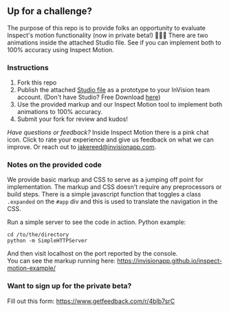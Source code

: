 ## Up for a challenge?
The purpose of this repo is to provide folks an opportunity to evaluate Inspect's motion functionality (now in private beta!) 🎉🎉🎉 There are two animations inside the attached Studio file. See if you can implement both to 100% accuracy using Inspect Motion. 

### Instructions
1. Fork this repo
2. Publish the attached [Studio file](https://github.com/InVisionApp/inspect-motion-example/raw/master/inspace-menu.studio) as a prototype to your InVision team account. (Don't have Studio? Free Download [here](https://www.invisionapp.com/studio?_bk=invision%20studio&_bt=274384655020&_bm=e&_bn=g&_bg=54969454014&utm_source=google&utm_campaign=AW_G_NAM_Search_Brand_Studio_EM&utm_medium=paid_search&utm_term=&utm_content=InVision_Studio_EM&hsa_mt=e&hsa_acc=6415086463&hsa_grp=54969454014&hsa_net=adwords&hsa_tgt=kwd-563299681352&hsa_kw=invision%20studio&hsa_ad=274384655020&hsa_ver=3&hsa_src=g&hsa_cam=1424064170&gclid=EAIaIQobChMImK2mqqjN4AIVKLCzCh2AsAw7EAAYASAAEgL6HfD_BwE))
3. Use the provided markup and our Inspect Motion tool to implement both animations to 100% accuracy.
4. Submit your fork for review and kudos!

*Have questions or feedback?*
Inside Inspect Motion there is a pink chat icon. Click to rate your experience and give us feedback on what we can improve. Or reach out to jakereed@invisionapp.com.

### Notes on the provided code
We provide basic markup and CSS to serve as a jumping off point for implementation. The markup and CSS doesn't require any preprocessors or build steps. There is a simple javascript function that toggles a class `.expanded` on the `#app` div and this is used to translate the navigation in the CSS.

Run a simple server to see the code in action. Python example:
```
cd /to/the/directory
python -m SimpleHTTPServer
```
And then visit localhost on the port reported by the console.<br />
You can see the markup running here: https://invisionapp.github.io/inspect-motion-example/

### Want to sign up for the private beta?
Fill out this form: https://www.getfeedback.com/r/4bIb7srC

